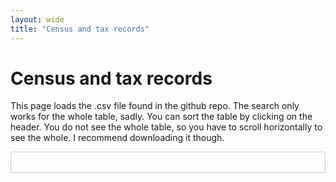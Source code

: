 ```yaml
---
layout: wide
title: "Census and tax records"
---
```


<h1>Census and tax records</h1>

<p>
  This page loads the .csv file found in the github repo. The search only works for the whole table, sadly. You can sort the table by clicking on the header. You do not see the whole table, so you have to scroll horizontally to see the whole. I recommend downloading it though.
</p>


<!-- Main table container -->
<div id="table-container" style="overflow-x:auto; border:1px solid #ccc;">
  <!-- We start with an empty table. DataTables + JS will create headers. -->
  <table id="dynamic-table" class="display" style="width:100%;">
    <!-- No <thead> or <tbody> here, we’ll let DataTables handle it dynamically. -->
  </table>
</div>

<script>
// 1. On DOMContentLoaded, parse the CSV and build the table.
document.addEventListener('DOMContentLoaded', function() {
  // Path to your CSV (adjust if needed, or use relative_url if a Jekyll path)
  const csvUrl = "{{ '/Sources_by_type/Manntall.csv' | relative_url }}";

  console.log("Parsing CSV from", csvUrl);

  Papa.parse(csvUrl, {
    download: true,
    header: true,       // first row = headers
    skipEmptyLines: true,
    complete: function(results) {
      if (!results.data || results.data.length === 0) {
        console.warn("CSV parse returned 0 rows");
        return;
      }
      console.log("CSV parse found rows:", results.data.length);
      console.log("Sample row:", results.data[0]);
      console.log("Fields (headers):", results.meta.fields);

     // 2. Dynamically create DataTables column definitions from the CSV headers
const dynamicColumns = results.meta.fields.map(field => {
  // Basic column setup for each field
  let col = {
    title: field,
    data: field
  };

  // If the field matches one of the URL columns, add a custom renderer
  if (["Digitized_link", "Transcription_link", "Table_link", "Archival_portal_link"].includes(field)) {
    col.render = function(url) {
      if (!url || url.trim().toLowerCase() === 'x') {
        return `<span class="text-danger"><i class="fas fa-frown"></i> No link</span>`;
      }
      return `<a href="${url}" target="_blank" class="btn btn-sm btn-primary">Link</a>`;
    };
  }
  return col;
});

// 3. Initialize DataTables with dynamic columns
const table = $('#dynamic-table').DataTable({
  data: results.data,       
  columns: dynamicColumns,  
  scrollX: true,            
  autoWidth: false,
  paging: false,
  searching: true,
  ordering: true,
  info: false,
  dom: 'frtip',
  initComplete: function() {
    console.log("DataTables initComplete. Rows:", this.api().rows().count());
    
  }
});


    }
  });
});

</script>
